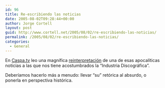 ```yaml
---
id: 96
title: Re-escribiendo las noticias
date: 2005-08-02T09:28:44+00:00
author: Jorge Cortell
layout: post
guid: http://www.cortell.net/2005/08/02/re-escribiendo-las-noticias/
permalink: /2005/08/02/re-escribiendo-las-noticias/
categories:
  - General
---
```

En [Caspa.tv](http://www.caspa.tv/) leo una magní­fica [reinterpretación](http://www.caspa.tv/archivos/000838.html) de una de esas apocalí­ticas noticias a las que nos tiene acostumbrados la &#8220;Industria Discográfica&#8221;.

Deberí­amos hacerlo más a menudo: llevar &#8220;su&#8221; retórica al absurdo, o ponerla en perspectiva histórica.
